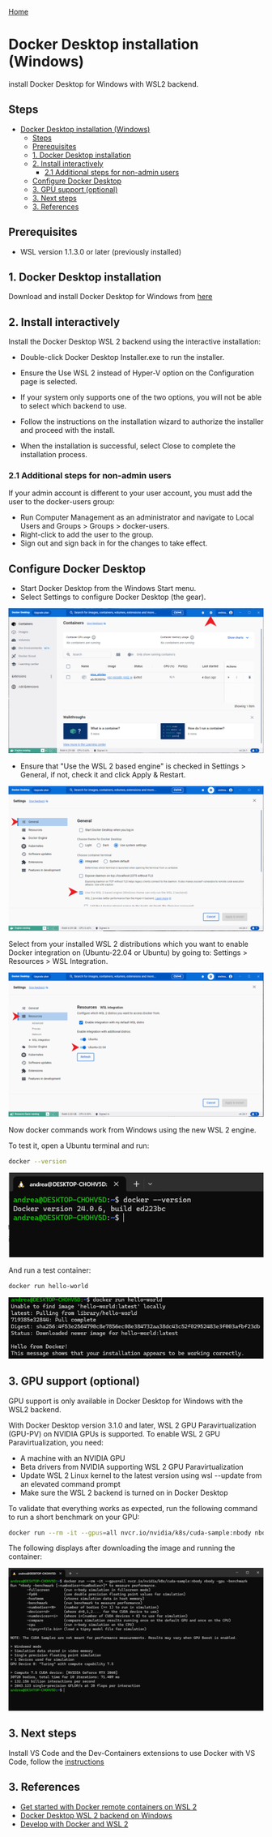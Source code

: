 [Home](../index.md)

# Docker Desktop installation (Windows)

install Docker Desktop for Windows with WSL2 backend.

## Steps

- [Docker Desktop installation (Windows)](#docker-desktop-installation-windows)
  - [Steps](#steps)
  - [Prerequisites](#prerequisites)
  - [1. Docker Desktop installation](#1-docker-desktop-installation)
  - [2. Install interactively](#2-install-interactively)
    - [2.1 Additional steps for non-admin users](#21-additional-steps-for-non-admin-users)
  - [Configure Docker Desktop](#configure-docker-desktop)
  - [3. GPU support (optional)](#3-gpu-support-optional)
  - [3. Next steps](#3-next-steps)
  - [3. References](#3-references)

## Prerequisites

- WSL version 1.1.3.0 or later (previously installed)

## 1. Docker Desktop installation

Download and install Docker Desktop for Windows from [here](https://www.docker.com/products/docker-desktop)

## 2. Install interactively

Install the Docker Desktop WSL 2 backend using the interactive installation:

- Double-click Docker Desktop Installer.exe to run the installer.

- Ensure the Use WSL 2 instead of Hyper-V option on the Configuration page is selected.

- If your system only supports one of the two options, you will not be able to select which backend to use.

- Follow the instructions on the installation wizard to authorize the installer and proceed with the install.

- When the installation is successful, select Close to complete the installation process.

### 2.1 Additional steps for non-admin users

If your admin account is different to your user account, you must add the user to the docker-users group:

- Run Computer Management as an administrator and navigate to Local Users and Groups > Groups > docker-users.
- Right-click to add the user to the group.
- Sign out and sign back in for the changes to take effect.

## Configure Docker Desktop

- Start Docker Desktop from the Windows Start menu.
- Select Settings to configure Docker Desktop (the gear).

![Docker Desktop Settings](./images/docker-starting.png)

- Ensure that "Use the WSL 2 based engine" is checked in Settings > General, if not, check it and click Apply & Restart.

![Docker Desktop Settings](./images/check_wsl2_bk.png)

Select from your installed WSL 2 distributions which you want to enable Docker integration on (Ubuntu-22.04 or Ubuntu) by going to: Settings > Resources > WSL Integration.

![Docker Desktop Settings](./images/wsl_integration.png)

Now docker commands work from Windows using the new WSL 2 engine.

To test it, open a Ubuntu terminal and run:

```bash
docker --version
```

![Docker Desktop Settings](./images/docker_version.png)

And run a test container:

```bash
docker run hello-world
```

![Docker Desktop Settings](./images/docker_hello_world.png)

## 3. GPU support (optional)

GPU support is only available in Docker Desktop for Windows with the WSL2 backend.

With Docker Desktop version 3.1.0 and later, WSL 2 GPU Paravirtualization (GPU-PV) on NVIDIA GPUs is supported. To enable WSL 2 GPU Paravirtualization, you need:

- A machine with an NVIDIA GPU
- Beta drivers from NVIDIA supporting WSL 2 GPU Paravirtualization
- Update WSL 2 Linux kernel to the latest version using wsl --update from an elevated command prompt
- Make sure the WSL 2 backend is turned on in Docker Desktop
  
To validate that everything works as expected, run the following command to run a short benchmark on your GPU:

``` bash
docker run --rm -it --gpus=all nvcr.io/nvidia/k8s/cuda-sample:nbody nbody -gpu -benchmark
```

The following displays after downloading the image and running the container:

![Docker Desktop Settings](./images/docker_gpu_benchmark.png)

## 3. Next steps

Install VS Code and the Dev-Containers extensions to use Docker with VS Code, follow the [instructions](/wsl2/vscode_docker.md)

## 3. References

- [Get started with Docker remote containers on WSL 2](https://learn.microsoft.com/en-us/windows/wsl/tutorials/wsl-containers)
- [Docker Desktop WSL 2 backend on Windows](https://docs.docker.com/desktop/wsl/#download)
- [Develop with Docker and WSL 2](https://docs.docker.com/desktop/wsl/use-wsl/)
  